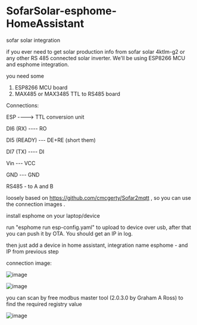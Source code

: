 # SofarSolar-esphome-HomeAssistant
sofar solar integration

if you ever need to get solar production info from sofar solar 4ktlm-g2 or any other RS 485 connected solar inverter. We'll be using ESP8266 MCU and esphome integration. 

you need some 
1) ESP8266 MCU board
2) MAX485 or MAX3485 TTL to RS485 board


Connections:

ESP ----> TTL conversion unit

DI6 (RX) ---- RO

DI5 (READY) --- DE+RE (short them)

DI7 (TX)   ---- DI

Vin --- VCC

GND --- GND

RS485 - to A and B


loosely based on https://github.com/cmcgerty/Sofar2mqtt , so  you can use the connection images .

install esphome on your laptop/device

run "esphome run esp-config.yaml" to upload to device over usb, after that you can push it by OTA. You should get an IP in log.

then just add a device in home assistant, integration name esphome - and IP from previous step

connection image:

![image](https://user-images.githubusercontent.com/30725259/183476696-01aa7e7d-daf3-4743-8eff-4946b4aa1f20.png)

![image](https://user-images.githubusercontent.com/30725259/183583805-1b7c1d04-2118-447c-a932-b01329ccc8cd.png)

you can scan by free modbus master tool (2.0.3.0 by Graham A Ross) to find the required registry value

![image](https://user-images.githubusercontent.com/30725259/183636515-77bb27c7-dc96-438a-8e06-47df4e9a86cf.png)

